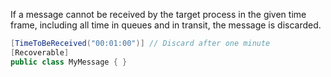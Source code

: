<!--
title: "How to Discard Old Messages?"
tags: ""
summary: "<p>If a message cannot be received by the target process in the given time frame, including all time in queues and in transit, the message is discarded.</p>
"
-->


If a message cannot be received by the target process in the given time frame, including all time in queues and in transit, the message is discarded.


```C#
[TimeToBeReceived("00:01:00")] // Discard after one minute
[Recoverable]
public class MyMessage { }
```



<div id="rate_article_container">
<div id="rate_article">






